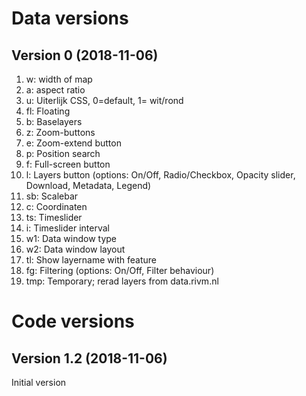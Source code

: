 # Data versions

## Version 0 (2018-11-06)

<ol>
	<li>w: width of map</li>
	<li>a: aspect ratio</li>
	<li>u: Uiterlijk CSS, 0=default, 1= wit/rond</li>
	<li>fl: Floating</li>
	<li>b: Baselayers</li>
	<li>z: Zoom-buttons</li>
	<li>e: Zoom-extend button</li>
	<li>p: Position search</li>
	<li>f: Full-screen button</li>
	<li>l: Layers button (options: On/Off, Radio/Checkbox, Opacity slider, Download, Metadata, Legend)</li>
	<li>sb: Scalebar</li>
	<li>c: Coordinaten</li>
	<li>ts: Timeslider</li>
	<li>i: Timeslider interval</li>
	<li>w1: Data window type</li>
	<li>w2: Data window layout</li>
	<li>tl: Show layername with feature</li>
    <li>fg: Filtering (options: On/Off, Filter behaviour)</li>
	<li>tmp: Temporary; rerad layers from data.rivm.nl</li>
</ol>

# Code versions

## Version 1.2 (2018-11-06)

Initial version